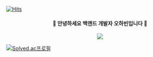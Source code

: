 [![Hits](https://hits.seeyoufarm.com/api/count/incr/badge.svg?url=https%3A%2F%2Fgithub.com%2FHABINOH&count_bg=%2379C83D&title_bg=%23555555&icon=&icon_color=%23E7E7E7&title=hits&edge_flat=false)](https://hits.seeyoufarm.com)
<div align="center">
  
  #### 👋 안녕하세요 백엔드 개발자 오하빈입니다 👋
</div>



<p align="center"> 
  <img src="https://github-readme-stats.vercel.app/api?username=HABINOH&theme=vue&show_icons=true"/></a>

  [![Solved.ac프로필](http://mazassumnida.wtf/api/v2/generate_badge?boj=habin226)](https://solved.ac/habin226)
</p>

<!--
**HABINOH/HABINOH** is a ✨ _special_ ✨ repository because its `README.md` (this file) appears on your GitHub profile.

Here are some ideas to get you started:

- 🔭 I’m currently working on ...
- 🌱 I’m currently learning ...
- 👯 I’m looking to collaborate on ...
- 🤔 I’m looking for help with ...
- 💬 Ask me about ...
- 📫 How to reach me: ...
- 😄 Pronouns: ...
- ⚡ Fun fact: ...
-->
